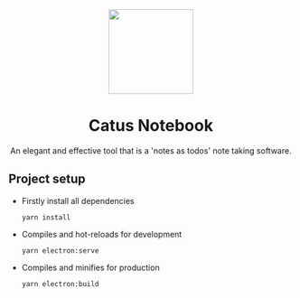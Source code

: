 <div align="center"><img src="https://pic.imgdb.cn/item/615c2a6a2ab3f51d91660c73.png" height="150" width="150">
	<h1>Catus Notebook</h1>
An elegant and effective tool that is a 'notes as todos' note taking software.</div>


## Project setup

- Firstly install all dependencies

	```shell
	yarn install
	```

- Compiles and hot-reloads for development

	```shell
	yarn electron:serve
	```

- Compiles and minifies for production

	```shell
	yarn electron:build
	```



